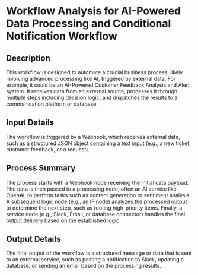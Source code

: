 # Workflow Analysis for AI-Powered Data Processing and Conditional Notification Workflow

## Description
This workflow is designed to automate a crucial business process, likely involving advanced processing like AI, triggered by external data. For example, it could be an AI-Powered Customer Feedback Analysis and Alert system. It receives data from an external source, processes it through multiple steps including decision logic, and dispatches the results to a communication platform or database.

## Input Details
The workflow is triggered by a Webhook, which receives external data, such as a structured JSON object containing a text input (e.g., a new ticket, customer feedback, or a request).

## Process Summary
The process starts with a Webhook node receiving the initial data payload. The data is then passed to a processing node, often an AI service like OpenAI, to perform tasks such as content generation or sentiment analysis. A subsequent logic node (e.g., an IF node) analyzes the processed output to determine the next step, such as routing high-priority items. Finally, a service node (e.g., Slack, Email, or database connector) handles the final output delivery based on the established logic.

## Output Details
The final output of the workflow is a structured message or data that is sent to an external service, such as posting a notification to Slack, updating a database, or sending an email based on the processing results.
